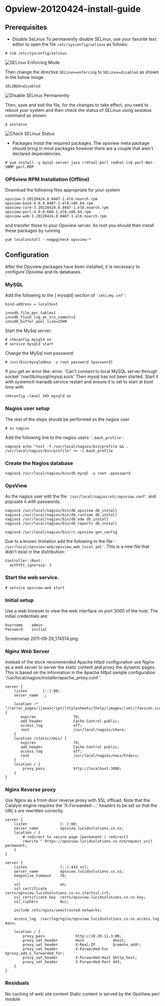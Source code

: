 # Opview-20120424-install-guide

## Prerequisites

* Disable SeLinux
To permanently disable SELinux, use your favorite text editor to open the file `/etc/sysconfig/selinux` as follows:
```
# vim /etc/sysconfig/selinux
```
![SELinux Enforcing Mode](https://www.tecmint.com/wp-content/uploads/2016/07/SELinux-Enforcing-Mode.png)

Then change the directive `SELinux=enforcing` to `SELinux=disabled` as shown in the below image.
```
SELINUX=disabled
```
![Disable SELinux Permanently](https://www.tecmint.com/wp-content/uploads/2016/07/Disable-SELinux.png)

Then, save and exit the file, for the changes to take effect, you need to reboot your system and then check the status of SELinux using sestatus command as shown:
```
$ sestatus
```
![Check SELinux Status](https://www.tecmint.com/wp-content/uploads/2016/07/Check-SELinux-Status.png)

* Packages
Instal the required packages. The opsview meta package should bring in most packages however there are a couple that aren't declared dependencies.
```
# yum install -y mysql-server java rrdtool-perl redhat-lsb perl-Net-SNMP perl-MOP
```
### OPSview RPM Installation (Offline)
Download the following files appropriate for your system
```
opsview-3.20120424.0.8487-1.el6.noarch.rpm
opsview-base-4.0.0.8487-1.el6.x86_64.rpm
opsview-core-3.20120424.0.8487-1.el6.noarch.rpm
opsview-perl-4.0.0.660-1.el6.x86_64.rpm
opsview-web-3.20120424.0.8487-1.el6.noarch.rpm
```
and transfer these to your Opsview server.
As root you should then install these packages by running
```
yum localinstall --nogpgcheck opsview-*
```
## Configuration
After the Opsview packages have been installed, it is necessary to configure Opsview and its databases.
### MySQL
Add the following to the [ mysqld] section of `'/etc/my.cnf'`:
```
bind-address = localhost

innodb_file_per_table=1
innodb_flush_log_at_trx_commit=2
innodb_buffer_pool_size=256M
```
 Start the MySql server:
```
# chkconfig mysqld on
# service mysqld start
```
Change the MySql root password:
```
# /usr/bin/mysqladmin -u root password {password}
```

If you get an error like:
error: 'Can't connect to local MySQL server through socket '/var/lib/mysql/mysql.sock'
Then mysql has not been started. Start it with systemctl mariadb.service restart and ensure it is set to start at boot time with 
```
chkconfig –level 345 mysqld on
```
### Nagios user setup
The rest of the steps should be performed as the nagios user
```
# su nagios
```
Add the following line to the nagios users `'.bash_profile'`.
```
nagios$ echo "test -f /usr/local/nagios/bin/profile && . /usr/local/nagios/bin/profile" >> ~/.bash_profile
```
### Create the Nagios database
```
nagios$ /usr/local/nagios/bin/db_mysql -u root -ppassword
```
### OpsView
As the nagios user edit the file `'/usr/local/nagios/etc/opsview.conf'` and populate it with passwords.
```
nagios$ /usr/local/nagios/bin/db_opsview db_install
nagios$ /usr/local/nagios/bin/db_runtime db_install
nagios$ /usr/local/nagios/bin/db_odw db_install
nagios$ /usr/local/nagios/bin/db_reports db_install

nagios$ /usr/local/nagios/bin/rc.opsview gen_config
```
Due to a known limitation add the following to the file `' /usr/local/opsview-web/opsview_web_local.yml'`. This is a new file that didn't exist in the distribution:
```
Controller::Root:
  authtkt_ignoreip: 1
```
### Start the web service.
```
# service opsview-web start
```
### Initial setup
Use a web browser to view the web interface on port 3000 of the host. The initial credentials are:
```
Username	admin
Password	initial
 ```

Screensnap 2011-09-29_174514.png
 

### Nginx Web Server
Instead of the stock recommended Apache httpd configuration use Nginx as a web server to server the static content and proxy the dynamic pages.  This is based on the information in the Apache httpd sample configuration '/usr/local/nagios/installer/apache_proxy.conf
'.
```
server {
    listen       [::]:80;
    server_name  _;

    location ~* ^/(error_pages/|javascript/|stylesheets/|help/|images/|xml/|favicon.ico|graphs/|static/|media/) {
       expires                 7d;
       add_header              Cache-Control public;
       access_log              off;
       root                    /usr/local/nagios/share;
    }
    location /static/nmis/ {
       expires                 7d;
       add_header              Cache-Control public;
       access_log              off;
       root                    /usr/local/nagios/nmis/htdocs;
    }
    location / {
        proxy_pass             http://localhost:3000;
    }
}
```

### Nginx Reverse proxy
Use Nginx as a front-door reverse proxy with SSL offload. Note that the Catalyst engine requires the 'X-Forwarded-...' headers to be set so that the URL's are rewritten correctly.
```
server {
    listen               [::]:80;
    server_name          opsview.lucidsolutions.co.nz;
    location / {
        # redirect to secure page [permanent | redirect]
        rewrite ^ https://opsview.lucidsolutions.co.nz$request_uri? permanent;
    }
}

server {
    listen               [::]:443 ssl;
    server_name          opsview.lucidsolutions.co.nz;
    keepalive_timeout    70;

    ssl                  on;
    ssl_certificate      certs/opsview.lucidsolutions.co.nz.startssl.crt;
    ssl_certificate_key  certs/opsview.lucidsolutions.co.nz.key;
    ssl_ciphers          ALL;

    include /etc/nginx/semitrusted-networks;

    access_log  /var/log/nginx/opsview.lucidsolutions.co.nz.access.log  main;

    location / {
        proxy_pass              http://10.20.11.3:80;
        proxy_set_header        Host             $host;
        proxy_set_header        X-Real-IP        $remote_addr;
        proxy_set_header        X-Forwarded-For  $proxy_add_x_forwarded_for;
        proxy_set_header        X-Forwarded-Host $http_host;
        proxy_set_header        X-Forwarded-Port 443;
    }
}
```
### Residuals
No caching of web site content
Static content is served by the OpsView perl module
